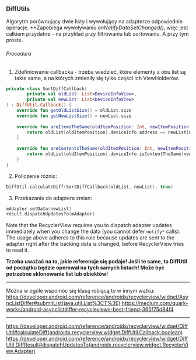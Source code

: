 ### DiffUtils
Algorytm porównujący dwie listy i wywołujący na adapterze odpowiednie operacje. 
**Zapobiega wywoływaniu *onNotifyDataSetChanged()*, więc jest całkiem przydatne - na przykład przy filtrowaniu lub sortowaniu. A przy tym proste. 

###### Procedura
1) Zdefiniowanie callbacka - trzeba wiedzieć, które elementy z obu list są takie same, a na których zmieniły się tylko części ich ViewHolderów.

```kotlin
private class SortDiffCallback(  
        private val oldList: List<DeviceInfoView>,  
        private val newList: List<DeviceInfoView>  
) : DiffUtil.Callback() {  
    override fun getOldListSize() = oldList.size  
    override fun getNewListSize() = newList.size  
  
    override fun areItemsTheSame(oldItemPosition: Int, newItemPosition: Int): Boolean {  
        return oldList[oldItemPosition].deviceInfo.address == newList[newItemPosition].deviceInfo.address  
    }  
  
    override fun areContentsTheSame(oldItemPosition: Int, newItemPosition: Int): Boolean {  
        return oldList[oldItemPosition].deviceInfo.isContentTheSame(newList[newItemPosition].deviceInfo)  
    }  
}
```

2) Policzenie różnic:

```kotlin
DiffUtil.calculateDiff(SortDiffCallback(oldList, newList), true)
```

3) Przekazanie do adaptera zmian:

```kotlin
mAdapter.setData(newList)
result.dispatchUpdatesTo(mAdapter)
```

Note that the RecyclerView requires you to dispatch adapter updates immediately when you change the data (you cannot defer `notify*` calls). The usage above adheres to this rule because updates are sent to the adapter right after the backing data is changed, before RecyclerView tries to read it.

**Trzeba uważać na to, jakie referencje się podaje! Jeśli te same, to DiffUtil od początku będzie operował na tych samych listach! Może być potrzebne sklonowanie list lub obiektów!**

---

Można w ogóle wspomóc się klasą robiącą to w innym wątku:
https://developer.android.com/reference/androidx/recyclerview/widget/AsyncListDiffer#submitList(java.util.List%3CT%3E)
https://medium.com/quark-works/android-asynclistdiffer-recycleviews-best-friend-365f75d84f4


---

https://developer.android.com/reference/androidx/recyclerview/widget/DiffUtil#calculateDiff(androidx.recyclerview.widget.DiffUtil.Callback,boolean)
https://developer.android.com/reference/androidx/recyclerview/widget/DiffUtil.DiffResult#dispatchUpdatesTo(androidx.recyclerview.widget.RecyclerView.Adapter)